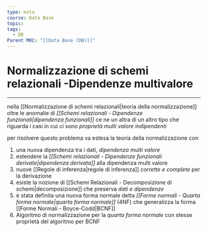 ```yaml
---
type: nota
course: Data Base
topic: 
tags:
  - DB
Parent MOC: "[[Data Base (DB)]]"
---
```


# Normalizzazione di schemi relazionali -Dipendenze multivalore
---
nella [[Normalizzazione di schemi relazionali|teoria della normalizzazione]] oltre le anomalie di _[[Schemi relazionali - Dipendenze funzionali|dipendenza funzionali]]_ ce ne un altra di un altro tipo che riguarda i casi in cui ci sono _proprietà multi valore indipendenti_

per risolvere questo problema va estesa la teoria della normalizzazione con
1. una nuova dipendenza tra i dati, _dipendenza multi valore_
2. estendere la _[[Schemi relazionali - Dipendenze funzionali derivate|dipendenza derivata]]_ alla dipendenza multi valore
3. nuove [[Regole di inferenza|regole di inferenza]] _corrette e complete_ per la derivazione
4. esiste la nozione di [[Schemi Relazionali - Decomposizione di schemi|decomposizione]] che preserva _dati e dipendenze_
5. è stata definita una nuova forma normale detta _[[Forme normali - Quarta forma normale|quarta forma normale]]_ (4NF) che generalizza la forma [[Forme Normali - Boyce-Codd|BCNF]]
6. Algoritmo di normalizzazione per la _quarta forma normale_ con stesse proprietà del algoritmo per BCNF

